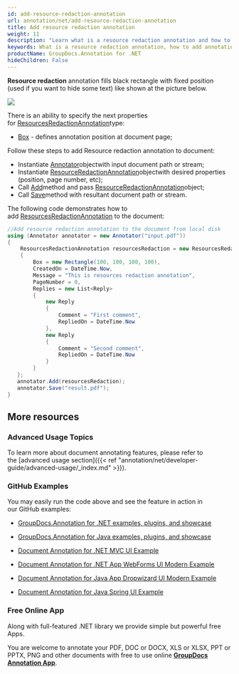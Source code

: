 ```yaml
---
id: add-resource-redaction-annotation
url: annotation/net/add-resource-redaction-annotation
title: Add resource redaction annotation
weight: 11
description: "Learn what is a resource redaction annotation and how to add it to a document programmatically using GroupDocs.Annotation for .NET."
keywords: What is a resource redaction annotation, how to add annotation, add resource redaction annotation
productName: GroupDocs.Annotation for .NET
hideChildren: False
---
```

**Resource redaction** annotation fills black rectangle with fixed position (used if you want to hide some text) like shown at the picture below. 

![](annotation/net/images/add-resource-redaction-annotation.png)

There is an ability to specify the next properties for [ResourcesRedactionAnnotation](https://apireference.groupdocs.com/net/annotation/groupdocs.annotation.models.annotationmodels/resourcesredactionannotation)type:

*   [Box](https://apireference.groupdocs.com/annotation/net/groupdocs.annotation.models.annotationmodels/resourcesredactionannotation/properties/box) \- defines annotation position at document page;  
      
    

Follow these steps to add Resource redaction annotation to document:

*   Instantiate [Annotator](https://apireference.groupdocs.com/net/annotation/groupdocs.annotation/annotator)objectwith input document path or stream;
*   Instantiate [ResourceRedactionAnnotation](https://apireference.groupdocs.com/net/annotation/groupdocs.annotation.models.annotationmodels/resourcesredactionannotation)objectwith desired properties (position, page number, etc);
*   Call [Add](https://apireference.groupdocs.com/net/annotation/groupdocs.annotation/annotator/methods/add)method and pass [ResourceRedactionAnnotation](https://apireference.groupdocs.com/net/annotation/groupdocs.annotation.models.annotationmodels/resourcesredactionannotation)object;
*   Call [Save](https://apireference.groupdocs.com/net/annotation/groupdocs.annotation/annotator/methods/save/index)method with resultant document path or stream.

The following code demonstrates how to add [ResourcesRedactionAnnotation](https://apireference.groupdocs.com/net/annotation/groupdocs.annotation.models.annotationmodels/resourcesredactionannotation) to the document:

```csharp
//Add resource redaction annotation to the document from local disk
using (Annotator annotator = new Annotator("input.pdf"))
{
	ResourcesRedactionAnnotation resourcesRedaction = new ResourcesRedactionAnnotation
    {
    	Box = new Rectangle(100, 100, 100, 100),
        CreatedOn = DateTime.Now,
        Message = "This is resources redaction annotation",
        PageNumber = 0,
        Replies = new List<Reply>
        {
        	new Reply
            {
            	Comment = "First comment",
                RepliedOn = DateTime.Now
            },
            new Reply
            {
            	Comment = "Second comment",
                RepliedOn = DateTime.Now
            }
        }
   };
   annotator.Add(resourcesRedaction);
   annotator.Save("result.pdf");
} 

```

## More resources

### Advanced Usage Topics

To learn more about document annotating features, please refer to the [advanced usage section]({{< ref "annotation/net/developer-guide/advanced-usage/_index.md" >}}).

### GitHub Examples

You may easily run the code above and see the feature in action in our GitHub examples:

*   [GroupDocs.Annotation for .NET examples, plugins, and showcase](https://github.com/groupdocs-annotation/GroupDocs.Annotation-for-.NET)
    
*   [GroupDocs.Annotation for Java examples, plugins, and showcase](https://github.com/groupdocs-annotation/GroupDocs.Annotation-for-Java)
    
*   [Document Annotation for .NET MVC UI Example](https://github.com/groupdocs-annotation/GroupDocs.Annotation-for-.NET-MVC) 
    
*   [Document Annotation for .NET App WebForms UI Modern Example](https://github.com/groupdocs-annotation/GroupDocs.Annotation-for-.NET-WebForms)
    
*   [Document Annotation for Java App Dropwizard UI Modern Example](https://github.com/groupdocs-annotation/GroupDocs.Annotation-for-Java-Dropwizard)
    
*   [Document Annotation for Java Spring UI Example](https://github.com/groupdocs-annotation/GroupDocs.Annotation-for-Java-Spring)
    

### Free Online App

Along with full-featured .NET library we provide simple but powerful free Apps.

You are welcome to annotate your PDF, DOC or DOCX, XLS or XLSX, PPT or PPTX, PNG and other documents with free to use online **[GroupDocs Annotation App](https://products.groupdocs.app/annotation)**.
